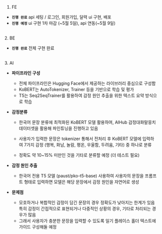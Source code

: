 1. FE

- **`진행 완료`** api 세팅 / 로그인, 회원가입, 달력 ui 구현, 배포
- **`진행 예정`** ui 구현 1차 마감 (~5월 5일), api 연동(~5월 9일)

<br />
2. BE

- **`진행 완료`** 전체 구현 완료

<br />
3. AI
   
- **파이프라인 구성**

    - 전체 파이프라인은 Hugging Face에서 제공하는 라이브러리 중심으로 구성함
    - KoBERT는 AutoTokenizer, Trainer 등을 기반으로 학습 및 평가
    - T5는 Seq2SeqTrainer를 활용하여 감정 원인 추출을 위한 텍스트 요약 방식으로 학습

- **감정분류**

  - 한국어 문장 분류에 최적화된 KoBERT 모델 활용하여, AIHub 감정대화말뭉치 데이터셋을 활용해 파인튜닝을 진행하고 있음
  - 사용자가 입력한 문장은 tokenizer 통해서 전처리 후 KoBERT 모델에 입력하여 7가지 감정 (행복, 화남, 놀람, 평온, 우울함, 두려움, 기타) 중 하나로 분류

  - 정확도 약 10~15% 미만인 것을 기타로 분류할 예정 (더 테스트 필요)

- **감정 원인 추출**

  - 한국어 전용 T5 모델 (paust/pko-t5-base) 사용하여 사용자의 문장을 프롬프트 형태로 입력하면 모델은 해당 문장에서 감정 원인을 자연어로 생성

- **문제점**

  - 모호하거나 복합적인 감정이 담긴 문장의 경우 정확도가 낮아지는 한계가 있음 특히 감정이 간접적으로 표현되거나 다중적인 상황의 경우, 기타로 처리되는 경우가 많음
  - 그래서 사용자가 충분한 문장을 입력할 수 있도록 일기 플레이스 홀더 텍스트에 가이드 구성해둘 예정

